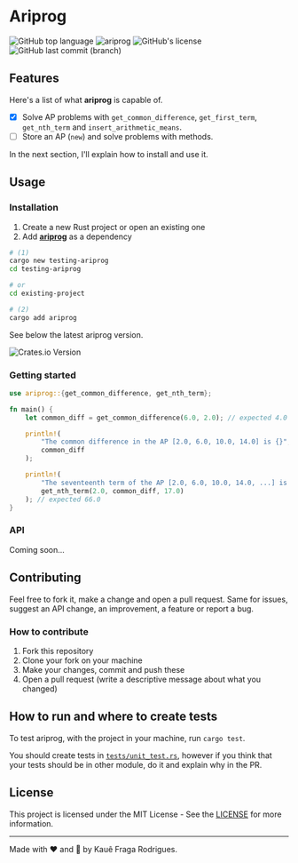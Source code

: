 # Ariprog

![GitHub top language](https://img.shields.io/github/languages/top/kauefraga/ariprog)
![ariprog](https://img.shields.io/badge/ariprog-b7410e)
![GitHub's license](https://img.shields.io/github/license/kauefraga/ariprog)
![GitHub last commit (branch)](https://img.shields.io/github/last-commit/kauefraga/ariprog/main)

## Features

Here's a list of what **ariprog** is capable of.

- [x] Solve AP problems with `get_common_difference`, `get_first_term`, `get_nth_term` and `insert_arithmetic_means`.
- [ ] Store an AP (`new`) and solve problems with methods.

In the next section, I'll explain how to install and use it.

## Usage

### Installation

1. Create a new Rust project or open an existing one
2. Add [**ariprog**](https://crates.io/crates/ariprog) as a dependency

```bash
# (1)
cargo new testing-ariprog
cd testing-ariprog

# or
cd existing-project

# (2)
cargo add ariprog
```

See below the latest ariprog version.

![Crates.io Version](https://img.shields.io/crates/v/ariprog)

### Getting started

```rust
use ariprog::{get_common_difference, get_nth_term};

fn main() {
    let common_diff = get_common_difference(6.0, 2.0); // expected 4.0

    println!(
        "The common difference in the AP [2.0, 6.0, 10.0, 14.0] is {}",
        common_diff
    );

    println!(
        "The seventeenth term of the AP [2.0, 6.0, 10.0, 14.0, ...] is {}",
        get_nth_term(2.0, common_diff, 17.0)
    ); // expected 66.0
}
```

### API

Coming soon...

## Contributing

Feel free to fork it, make a change and open a pull request. Same for issues, suggest an API change, an improvement, a feature or report a bug.

### How to contribute

1. Fork this repository
2. Clone your fork on your machine
3. Make your changes, commit and push these
4. Open a pull request (write a descriptive message about what you changed)

## How to run and where to create tests

To test ariprog, with the project in your machine, run `cargo test`.

You should create tests in [`tests/unit_test.rs`](tests/unit_test.rs), however if you think that your tests should be in other module, do it and explain why in the PR.

## License

This project is licensed under the MIT License - See the [LICENSE](https://github.com/kauefraga/ariprog/blob/main/LICENSE) for more information.

---

Made with ❤ and 🦀 by Kauê Fraga Rodrigues.
